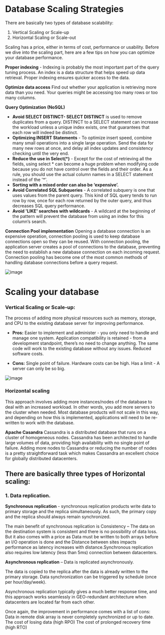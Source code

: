 # Database Scaling Strategies

There are basically two types of database scalability:

1. Vertical Scaling or Scale-up
2.  Horizontal Scaling or Scale-out

Scaling has a price, either in terms of cost, performance or usability. Before we dive into the scaling part, here are a few tips on how you can optimize your database performance.

**Proper indexing** - Indexing is probably the most important part of the query tuning process. An index is a data structure that helps speed up data retrieval. Proper indexing ensures quicker access to the data.

**Optimize data access** Find out whether your application is retrieving more data than you need. Your queries might be accessing too many rows or too many columns.

**Query Optimization (NoSQL)**

  - **Avoid SELECT DISTINCT- SELECT DISTINCT** is used to remove duplicates from a query. DISTINCT to a SELECT statement can increase the workload unless a unique index exists, one that guarantees that each row will indeed be distinct.
  - **Optimizing INSERT Statements** - To optimize insert speed, combine many small operations into a single large operation. Send the data for many new rows at once, and delay all index updates and consistency checking until the very end.
  - **Reduce the use in Select(*)** - Except for the cost of retrieving all the fields, using select * can become a huge problem when modifying code because you do not have control over the fields and their order. As a rule, you should use the actual column names in a SELECT statement instead of the '*'.
  - **Sorting with a mixed order can also be ‘expensive’.**
  - **Avoid Correlated SQL Subqueries** - A correlated subquery is one that uses values from the parent query. This kind of SQL query tends to run row by row, once for each row returned by the outer query, and thus decreases SQL query performance.
  - **Avoid 'LIKE' searches with wildcards** - A wildcard at the beginning of the pattern will prevent the database from using an index for this column’s search.

**Connection Pool implementation**
Opening a database connection is an expensive operation, connection pooling is used to keep database connections open so they can be reused. With connection pooling, the application server creates a pool of connections to the database, preventing the need to establish a new database connection on each incoming request. Connection pooling has become one of the most common methods of handling database connections before a query request.

![image](https://user-images.githubusercontent.com/115500959/202958425-d94a4fcd-0cdc-4b7a-9bd5-f52dba3041dc.png)

# Scaling your database
  
  ### Vertical Scaling or Scale-up:
  
  The process of adding more physical resources such as memory, storage, and CPU to the existing database server for improving performance.

  - **Pros:** Easier to implement and administer - you only need to handle and manage one system. Application compatibility is retained - from a development standpoint, there’s no need to change anything. The same code will work to the existing database without any issues. Reduced software costs.

  - **Cons:** Single point of failure. Hardware costs can be high. Has a limit - A server can only be so big.

![image](https://user-images.githubusercontent.com/115500959/202959148-f604070f-ca4f-47de-8585-0bc6a7b7f63b.png)

  ### Horizontal scaling
  
  This approach involves adding more instances/nodes of the database to deal with an increased workload. In other words, you add more servers to the cluster when needed. Most database products will not scale in this way, and depending on how this is implemented, applications will need to be re-written to work with the database.
  
  **Apache Casandra**
  Cassandra is a distributed database that runs on a cluster of homogeneous nodes. Cassandra has been architected to handle large volumes of data, providing high availability with no single point of failure. Adding more nodes to Cassandra or reducing the number of nodes is a pretty straightforward task which makes Cassandra an excellent choice for globally distributed datacenters.
  
  ## There are basically three types of Horizontal scaling:
  
  ### 1.  Data replication.
  **Synchronous replication** - synchronous replication products write data to primary storage and the replica simultaneously. As such, the primary copy and the replica should always remain synchronized.

The main benefit of synchronous replication is Consistency – The data on the destination system is consistent and there is no possibility of data loss. But it also comes with a price as Data must be written to both arrays before an I/O operation is done and the Distance between sites impacts performance as latency increases with distance.Synchronous replication also requires low latency (less than 5ms) connection between datacenters.

  **Asynchronous replication** – Data is replicated asynchronously.

The data is copied to the replica after the data is already written to the primary storage. Data synchronization can be triggered by schedule (once per hour/day/week).

Asynchronous replication typically gives a much better response time, and this approach works seamlessly in GEO-redundant architecture when datacenters are located far from each other.

Once again, the improvement in performance comes with a list of cons: Data in remote disk array is never completely synchronized or up to date. The cost of losing data (high RPO) The cost of prolonged recovery time (high RTO)
